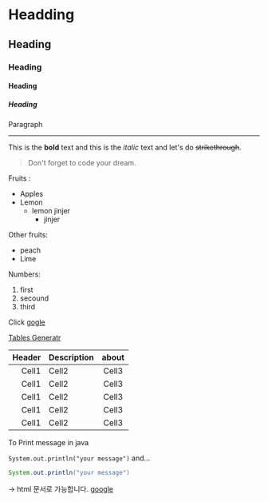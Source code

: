 # Headding
## Heading
### Heading
#### Heading
##### Heading
Paragraph

<!-- Line -->
___
<!-- Text Attributes -->
This is the **bold** text and this is the *italic* text and let's do ~~strikethrough~~.

<!-- Quote -->
> Don't forget to code your dream.

<!-- Bullet List -->
Fruits :

* Apples
* Lemon
  * lemon jinjer
    * jinjer  

Other fruits:
- peach
- Lime

<!-- Number List -->
Numbers:
1. first
2. secound
3. third

<!-- Link -->
Click [gogle](https://www.google.com)
<!-- Image --> 
<!-- html 이용하면 사진 지정 가능 -->
<!-- ![image description](../FastCampus/html/code7/image2.jpg) -->
<!-- ![image description](http://file.heroes.nexon.com/_uploads/bbs/2/2020/12/30/20201230021818393.png) -->

<!-- Table -->
[Tables Generatr](https://www.tablesgenerator.com/markdown_tables)

|Header|Description|about|
|--:|:--|:--:|
|Cell1|Cell2|Cell3|
|Cell1|Cell2|Cell3|
|Cell1|Cell2|Cell3|
|Cell1|Cell2|Cell3|
|Cell1|Cell2|Cell3|

<!-- Code -->
To Print message in java

`System.out.println("your message")` and...

```java
System.out.println("your message")
```

<!-- Etc -->
-> html 문서로 가능합니다.
<a href="https://www.google.com">google</a>

